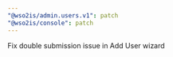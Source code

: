 ```yaml
---
"@wso2is/admin.users.v1": patch
"@wso2is/console": patch
---
```


Fix double submission issue in Add User wizard
